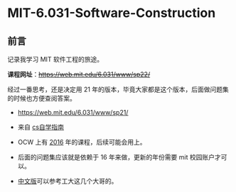 # MIT-6.031-Software-Construction

## 前言

记录我学习 MIT 软件工程的旅途。

**课程网址**：~~<https://web.mit.edu/6.031/www/sp22/>~~

经过一番思考，还是决定用 21 年的版本，毕竟大家都是这个版本，后面做问题集的时候也方便查阅答案。

- https://web.mit.edu/6.031/www/sp21/

- 来自 [cs自学指南](https://csdiy.wiki/%E8%BD%AF%E4%BB%B6%E5%B7%A5%E7%A8%8B/6031/)

- OCW 上有 [2016](https://web.mit.edu/6.031/www/sp22/general/previous-semesters.html) 年的课程，后续可能会用上。

- 后面的问题集应该就是依赖于 16 年来做，更新的年份需要 mit 校园账户才可以。
- [中文版](https://www.cnblogs.com/liqiuhao/category/1167752.html)可以参考工大这几个大哥的。

